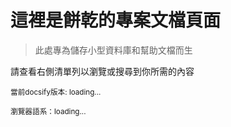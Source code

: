 # 這裡是餅乾的專案文檔頁面

> 此處專為儲存小型資料庫和幫助文檔而生

請查看右側清單列以瀏覽或搜尋到你所需的內容



<small>當前docsify版本: <span id='tip-version'>loading...</span></small>

<script>
document.getElementById('tip-version').innerText = Docsify.version
</script>

<small>瀏覽器語系：<span id='tip-language'>loading...</span>
<script>
  document.getElementById('tip-language').innerText=navigator.language.toLowerCase
</script>
